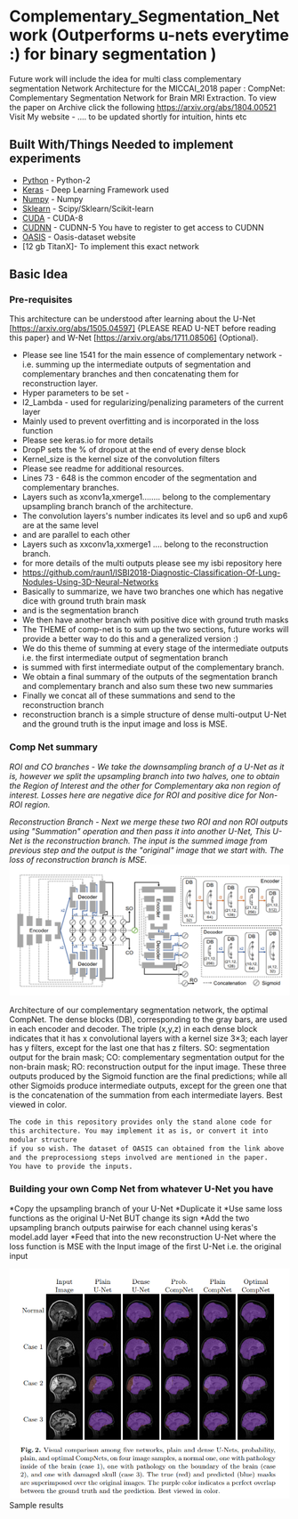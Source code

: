 # Complementary_Segmentation_Network (Outperforms u-nets everytime :) for binary segmentation )
Future work will include the idea for multi class complementary segmentation
Network Architecture for the MICCAI_2018 paper : CompNet: Complementary Segmentation Network for Brain MRI Extraction. To view the paper on Archive click the following https://arxiv.org/abs/1804.00521 Visit My website - .... to be updated shortly for intuition, hints etc



## Built With/Things Needed to implement experiments

* [Python](https://www.python.org/downloads/) - Python-2 
* [Keras](http://www.keras.io) - Deep Learning Framework used
* [Numpy](http://www.numpy.org/) - Numpy
* [Sklearn](http://scikit-learn.org/stable/install.html) - Scipy/Sklearn/Scikit-learn
* [CUDA](https://developer.nvidia.com/cuda-80-ga2-download-archive) - CUDA-8
* [CUDNN](https://developer.nvidia.com/rdp/assets/cudnn_library-pdf-5prod) - CUDNN-5 You have to register to get access to CUDNN
* [OASIS](https://www.oasis-brains.org/) - Oasis-dataset website
* [12 gb TitanX]- To implement this exact network

## Basic Idea
### Pre-requisites
This architecture can be understood after learning about the U-Net [https://arxiv.org/abs/1505.04597] {PLEASE READ U-NET before reading this paper} and W-Net [https://arxiv.org/abs/1711.08506] {Optional}.
* Please see line 1541 for the main essence of complementary network - i.e. summing up the intermediate outputs of segmentation and complementary branches and then concatenating them for reconstruction layer.
* Hyper parameters to be set - 
* l2_Lambda - used for regularizing/penalizing parameters of the current layer
* Mainly used to prevent overfitting and is incorporated in the loss function
* Please see keras.io for more details
* DropP sets the % of dropout at the end of every dense block
* Kernel_size is the kernel size of the convolution filters
* Please see readme for additional resources.
* Lines 73 - 648 is the common encoder of the segmentation and complementary branches. 
* Layers such as xconv1a,xmerge1........ belong to the complementary upsampling branch branch of the architecture.
* The convolution layers's number indicates its level and so up6 and xup6 are at the same level
* and are parallel to each other
* Layers such as xxconv1a,xxmerge1 .... belong to the reconstruction branch. 
* for more details of the multi outputs please see my isbi repository here
* https://github.com/raun1/ISBI2018-Diagnostic-Classification-Of-Lung-Nodules-Using-3D-Neural-Networks
* Basically to summarize, we have two branches one which has negative dice with ground truth brain mask 
* and is the segmentation branch
* We then have another branch with positive dice with ground truth masks
* The THEME of comp-net is to sum up the two sections, future works will provide a better way to do this and a generalized version :) 
* We do this theme of summing at every stage of the intermediate outputs i.e. the first intermediate output of segmentation branch 
* is summed with first intermediate output of the complementary branch.
* We obtain a final summary of the outputs of the segmentation branch and complementary branch and also sum these two new summaries
* Finally we concat all of these summations and send to the reconstruction branch
* reconstruction branch is a simple structure of dense multi-output U-Net and the ground truth is the input image and loss is MSE.

### Comp Net summary
*ROI and CO branches - 
We take the downsampling branch of a U-Net as it is, however we split the upsampling branch into two halves, one to obtain the Region of Interest and the other for Complementary aka non region of interest. Losses here are negative dice for ROI and positive dice for Non-ROI region.*

*Reconstruction Branch - 
Next we merge these two ROI and non ROI outputs using "Summation" operation and then pass it into another U-Net, This U-Net is the reconstruction branch. The input is the summed image from previous step and the output is the "original" image that we start with. The loss of reconstruction branch is MSE.*
![alt text](https://github.com/raun1/Complementary_Segmentation_Network/blob/master/fig/Network_img.PNG)

Architecture of our complementary segmentation network, the optimal CompNet.
The dense blocks (DB), corresponding to the gray bars, are used in each encoder
and decoder. The triple (x,y,z) in each dense block indicates that it has x convolutional
layers with a kernel size 3×3; each layer has y filters, except for the last one that has z
filters. SO: segmentation output for the brain mask; CO: complementary segmentation
output for the non-brain mask; RO: reconstruction output for the input image. These
three outputs produced by the Sigmoid function are the final predictions; while all
other Sigmoids produce intermediate outputs, except for the green one that is the concatenation of the summation from each intermediate layers. Best viewed in color.
```
The code in this repository provides only the stand alone code for this architecture. You may implement it as is, or convert it into modular structure
if you so wish. The dataset of OASIS can obtained from the link above and the preprocessiong steps involved are mentioned in the paper. 
You have to provide the inputs.
```
### Building your own Comp Net from whatever U-Net you have 
*Copy the upsampling branch of your U-Net
*Duplicate it
*Use same loss functions as the original U-Net BUT change its sign
*Add the two upsampling branch outputs pairwise for each channel using keras's model.add layer
*Feed that into the new reconstruction U-Net where the loss function is MSE with the Input image of the first U-Net i.e. the original input


![alt text](https://github.com/raun1/Complementary_Segmentation_Network/blob/master/fig/sample_results.PNG)
Sample results

